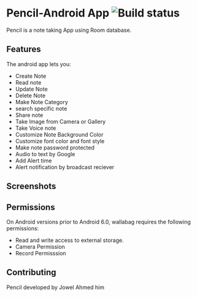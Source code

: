 # Pencil-Android App ![Build status](https://github.com/wallabag/android-app/workflows/CI/badge.svg?branch=master)

Pencil is a note taking App using Room database.

## Features

The android app lets you:
- Create Note
- Read note
- Update Note
- Delete Note
- Make Note Category
- search specific note
- Share note
- Take Image from Camera or Gallery
- Take Voice note 
- Customize Note Background Color
- Customize font color and font style
- Make note password protected
- Audio to text by Google 
- Add Alert time 
- Alert notification by broadcast reciever

## Screenshots


 
## Permissions

On Android versions prior to Android 6.0, wallabag requires the following permissions:
- Read and write access to external storage.
- Camera Permission
- Record Permisssion

## Contributing

Pencil developed by Jowel Ahmed him   


